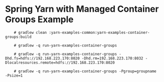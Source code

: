 Spring Yarn with Managed Container Groups Example
=================================================

		# gradlew clean :yarn-examples-common:yarn-examples-container-groups:build

		# gradlew -q run-yarn-examples-container-groups

		# gradlew -q run-yarn-examples-container-groups -Dhd.fs=hdfs://192.168.223.170:8020 -Dhd.rm=192.168.223.170:8032 -Dlocalresources.remote=hdfs://192.168.223.170:8020

		# gradlew -q run-yarn-examples-container-groups -Pgroup=groupname -Psize=1

